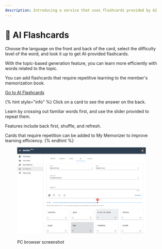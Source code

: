```yaml
---
description: Introducing a service that uses flashcards provided by AI to help you learn.
---
```


# 🍐 AI Flashcards

Choose the language on the front and back of the card, select the difficulty level of the word, and look it up to get AI-provided flashcards.

With the topic-based generation feature, you can learn more efficiently with words related to the topic.

You can add flashcards that require repetitive learning to the member's memorization book.

[Go to AI Flashcards](https://olosia.com/aicards)

{% hint style="info" %}
Click on a card to see the answer on the back.

Learn by crossing out familiar words first, and use the slider provided to repeat them.

Features include back first, shuffle, and refresh.

Cards that require repetition can be added to My Memorizer to improve learning efficiency.
{% endhint %}

<figure><img src="../.gitbook/assets/aicards_en.png" alt=""><figcaption><p>PC browser screenshot</p></figcaption></figure>

##
